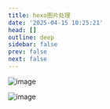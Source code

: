 ```yaml
---
title: hexo图片处理
date: '2025-04-15 10:25:21'
head: []
outline: deep
sidebar: false
prev: false
next: false
---
```






![image](assets/image-20250415102554-8wfe13b.png)

![image](assets/image-20250415141051-xya51yd.png)
